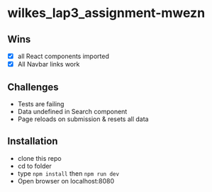 # wilkes_lap3_assignment-mwezn

## Wins
- [x] all React components imported
- [x] All Navbar links work
## Challenges

- Tests are failing
- Data undefined in Search component
- Page reloads on submission & resets all data

## Installation
* clone this repo
* cd to folder
* type `npm install` then `npm run dev`
* Open browser on localhost:8080